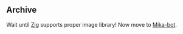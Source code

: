 ## Archive
Wait until [Zig](https://github.com/ziglang/zig) supports proper image library!
Now move to [Mika-bot](https://github.com/aizawey672/mika-bot).
